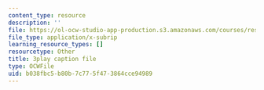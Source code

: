 ```yaml
---
content_type: resource
description: ''
file: https://ol-ocw-studio-app-production.s3.amazonaws.com/courses/res-14-001-abdul-latif-jameel-poverty-action-lab-executive-training-evaluating-social-programs-2009-spring-2009/b038fbc5b80b7c775f473864cce94989_SW5Zfs97wSw.srt
file_type: application/x-subrip
learning_resource_types: []
resourcetype: Other
title: 3play caption file
type: OCWFile
uid: b038fbc5-b80b-7c77-5f47-3864cce94989
---
```

